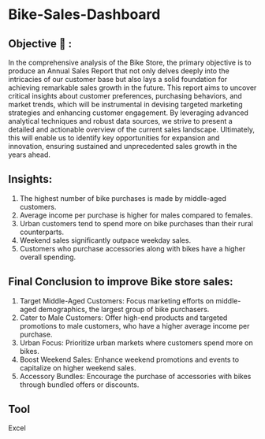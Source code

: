 # Bike-Sales-Dashboard

## Objective 🎯 :
In the comprehensive analysis of the Bike Store, the primary objective is to produce an Annual Sales Report that not only delves deeply into the intricacies of our customer base but also lays a solid foundation for achieving remarkable sales growth in the future. This report aims to uncover critical insights about customer preferences, purchasing behaviors, and market trends, which will be instrumental in devising targeted marketing strategies and enhancing customer engagement. By leveraging advanced analytical techniques and robust data sources, we strive to present a detailed and actionable overview of the current sales landscape. Ultimately, this will enable us to identify key opportunities for expansion and innovation, ensuring sustained and unprecedented sales growth in the years ahead.

## Insights:
1. The highest number of bike purchases is made by middle-aged customers.
2. Average income per purchase is higher for males compared to females.
3. Urban customers tend to spend more on bike purchases than their rural counterparts.
4. Weekend sales significantly outpace weekday sales.
5. Customers who purchase accessories along with bikes have a higher overall spending.

## Final Conclusion to improve Bike store sales:
1. Target Middle-Aged Customers: Focus marketing efforts on middle-aged demographics, the largest group of bike purchasers.
2. Cater to Male Customers: Offer high-end products and targeted promotions to male customers, who have a higher average income per purchase.
3. Urban Focus: Prioritize urban markets where customers spend more on bikes.
4. Boost Weekend Sales: Enhance weekend promotions and events to capitalize on higher weekend sales.
5. Accessory Bundles: Encourage the purchase of accessories with bikes through bundled offers or discounts.
## Tool
Excel
